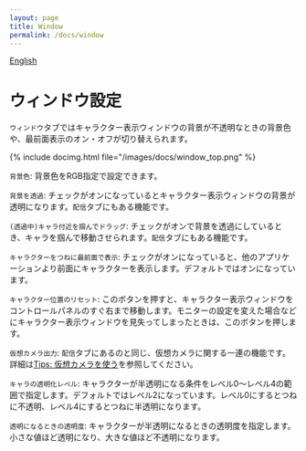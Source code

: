 ```yaml
---
layout: page
title: Window
permalink: /docs/window
---
```


[English](../en/docs/window)

# ウィンドウ設定

`ウィンドウ`タブではキャラクター表示ウィンドウの背景が不透明なときの背景色や、最前面表示のオン・オフが切り替えられます。

{% include docimg.html file="/images/docs/window_top.png" %}

`背景色`: 背景色をRGB指定で設定できます。

`背景を透過`: チェックがオンになっているとキャラクター表示ウィンドウの背景が透明になります。`配信`タブにもある機能です。

`(透過中)キャラ付近を掴んでドラッグ`: チェックがオンで背景を透過にしているとき、キャラを掴んで移動させられます。`配信`タブにもある機能です。

`キャラクターをつねに最前面で表示`: チェックがオンになっていると、他のアプリケーションより前面にキャラクターを表示します。デフォルトではオンになっています。

`キャラクター位置のリセット`: このボタンを押すと、キャラクター表示ウィンドウをコントロールパネルのすぐ右まで移動します。モニターの設定を変えた場合などにキャラクター表示ウィンドウを見失ってしまったときは、このボタンを押します。

`仮想カメラ出力`: `配信`タブにあるのと同じ、仮想カメラに関する一連の機能です。詳細は[Tips: 仮想カメラを使う](../tips/virtual_camera)を参照してください。

`キャラの透明化レベル`: キャラクターが半透明になる条件をレベル0～レベル4の範囲で指定します。デフォルトではレベル2になっています。レベル0にするとつねに不透明、レベル4にするとつねに半透明になります。

`透明になるときの透明度`: キャラクターが半透明になるときの透明度を指定します。小さな値ほど透明になり、大きな値ほど不透明になります。
